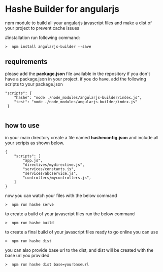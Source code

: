 # Hashe Builder for angularjs
npm module to build all your angularjs javascript files and make a dist of your project to prevent cache issues

#installation
run following command:

```>  npm install angularjs-builder --save```

## requirements
please add the **package.json** file available in the repository if you don't have a package.json in your project.
if you do have. add the following scripts to your package.json

```
"scripts": {
    "hashe": "node ./node_modules/angularjs-builder/index.js",
    "test": "node ./node_modules/angularjs-builder/index.js"
 }
 
```

## how to use
in your main directory create a file named **hasheconfig.json** and include all your scripts as shown below.


```
{
    "scripts": [
        "app.js",
        "directives/mydirective.js",
        "services/constants.js",
        "services/abcservice.js",
        "controllers/mycontrollers.js",
    ]
}

```

now you can watch your files with the below command
```
>  npm run hashe serve
```

to create a build of your javascript files run the below command
```
>  npm run hashe build
```

to create a final build of your javascript files ready to go online you can use
```
>  npm run hashe dist
```

you can also provide base url to the dist, and dist will be created with the base url you provided
```
>  npm run hashe dist base=yourbaseurl
```
